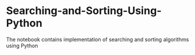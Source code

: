 # Searching-and-Sorting-Using-Python
The notebook contains implementation of  searching and sorting algorithms using Python
